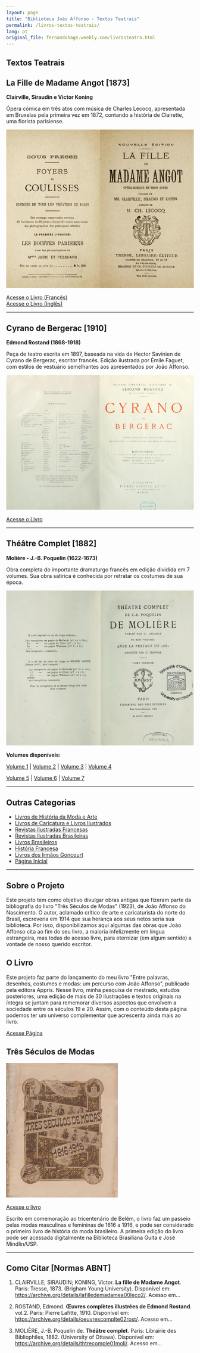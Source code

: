 ```yaml
---
layout: page
title: "Biblioteca João Affonso - Textos Teatrais"
permalink: /livros-textos-teatrais/
lang: pt
original_file: fernandohage.weebly.com/livrosteatro.html
---
```


## Textos Teatrais

## La Fille de Madame Angot [1873]

**Clairville, Siraudin e Victor Koning**

Ópera cômica em três atos com música de Charles Lecocq, apresentada em Bruxelas pela primeira vez em 1872, contando a história de Clairette, uma florista parisiense.

![Capa do livro La Fille de Madame Angot](/assets/images/livrosteatro-biblioteca-joao-affonso-01.png)

[Acesse o Livro (Francês)](https://archive.org/details/lafilledemadamea00leco2/)  
[Acesse o Livro (Inglês)](https://archive.org/details/lafilledemadamea00leco)

---

## Cyrano de Bergerac [1910]

**Edmond Rostand (1868-1918)**

Peça de teatro escrita em 1897, baseada na vida de Hector Savinien de Cyrano de Bergerac, escritor francês. Edição ilustrada por Émile Faguet, com estilos de vestuário semelhantes aos apresentados por João Affonso.

![Capa do livro Cyrano de Bergerac](/assets/images/livrosteatro-biblioteca-joao-affonso-02.png)

[Acesse o Livro](https://archive.org/details/oeuvrescomplte02rost/)

---

## Théâtre Complet [1882]

**Molière - J.-B. Poquelin (1622-1673)**

Obra completa do importante dramaturgo francês em edição dividida em 7 volumes. Sua obra satírica é conhecida por retratar os costumes de sua época.

![Capa do Théâtre Complet de Molière](/assets/images/livrosteatro-biblioteca-joao-affonso-03.png)

**Volumes disponíveis:**

[Volume 1](https://archive.org/details/thtrecomple01moli/) | [Volume 2](https://archive.org/details/thtrecomple02moli) | [Volume 3](https://archive.org/details/thtrecomple03moli) | [Volume 4](https://archive.org/details/thtrecomple04moli)

[Volume 5](https://archive.org/details/thtrecomple05moli) | [Volume 6](https://archive.org/details/thtrecomple06moli) | [Volume 7](https://archive.org/details/thtrecomple07moli)

---

## Outras Categorias

- [Livros de História da Moda e Arte](livrosmoda.html)
- [Livros de Caricatura e Livros Ilustrados](livrosgravura.html)
- [Revistas Ilustradas Francesas](revistasfrancesas.html)
- [Revistas Ilustradas Brasileiras](revistasbrasileiras.html)
- [Livros Brasileiros](livrosbrasileirosja.html)
- [História Francesa](livroshistoria.html)
- [Livros dos Irmãos Goncourt](livosgouncourt.html)
- [Página Inicial](biblioteca-joao-affonso.html)

---

## Sobre o Projeto

Este projeto tem como objetivo divulgar obras antigas que fizeram parte da bibliografia do livro "Três Séculos de Modas" (1923), de João Affonso do Nascimento. O autor, aclamado crítico de arte e caricaturista do norte do Brasil, escreveria em 1914 que sua herança aos seus netos seria sua biblioteca. Por isso, disponibilizamos aqui algumas das obras que João Affonso cita ao fim do seu livro, a maioria infelizmente em língua estrangeira, mas todas de acesso livre, para eternizar (em algum sentido) a vontade de nosso querido escritor.

## O Livro

Este projeto faz parte do lançamento do meu livro "Entre palavras, desenhos, costumes e modas: um percurso com João Affonso", publicado pela editora Appris. Nesse livro, minha pesquisa de mestrado, estudos posteriores, uma edição de mais de 30 ilustrações e textos originais na íntegra se juntam para rememorar diversos aspectos que envolvem a sociedade entre os séculos 19 e 20. Assim, com o conteúdo desta página podemos ter um universo complementar que acrescenta ainda mais ao livro.

[Acesse Página](meulivro.html)

## Três Séculos de Modas

![Capa do livro Três Séculos de Modas](/assets/images/livrosteatro-biblioteca-joao-affonso-04.jpg)

[Acesse o livro](tresseculosdemodas.html)

Escrito em comemoração ao tricentenário de Belém, o livro faz um passeio pelas modas masculinas e femininas de 1616 a 1916, e pode ser considerado o primeiro livro de história da moda brasileiro. A primeira edição do livro pode ser acessada digitalmente na Biblioteca Brasiliana Guita e José Mindlin/USP.

---

## Como Citar [Normas ABNT]

1. CLAIRVILLE; SIRAUDIN; KONING, Victor. **La fille de Madame Angot**. Paris: Tresse, 1873. (Brigham Young University). Disponível em: <https://archive.org/details/lafilledemadamea00leco2/>. Acesso em...

2. ROSTAND, Edmond. **Œuvres complètes illustrées de Edmond Rostand**. vol.2. Paris: Pierre Lafitte, 1910. Disponível em: <https://archive.org/details/oeuvrescomplte02rost/>. Acesso em...

3. MOLIÈRE, J.-B. Poquelin de. **Théâtre complet**. Paris: Librairie des Bibliophiles, 1882. (University of Ottawa). Disponível em: <https://archive.org/details/thtrecomple01moli/>. Acesso em...
